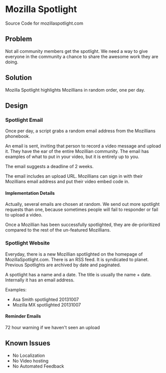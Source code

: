 # Mozilla Spotlight

Source Code for mozillaspotlight.com

## Problem

Not all community members get the spotlight.
We need a way to give everyone in the community a chance to share the awesome work they are doing.

## Solution

Mozilla Spotlight highlights Mozillians in random order, one per day.

## Design

### Spotlight Email

Once per day,
a script grabs a random email address from the Mozillians phonebook.

An email is sent,
inviting that person to record a video message and upload it.
They have the ear of the entire Mozillian community.
The email has examples of what to put in your video,
but it is entirely up to you.

The email suggests a deadline of 2 weeks.

The email includes an upload URL.
Mozillians can sign in with their Mozillians email address and put their video embed code in.

#### Implementation Details

Actually, several emails are chosen at random.
We send out more spotlight requests than one,
because sometimes people will fail to responder or fail to upload a video.

Once a Mozillian has been successfully spotlighted,
they are de-prioritized compared to the rest of the un-featured Mozillians.

### Spotlight Website
Everyday, there is a new Mozillian spotlighted on the homepage of MozillaSpotlight.com.
There is an RSS feed.
It is syndicated to planet.
Previous Spotlights are archived by date and paginated.

A spotlight has a name and a date. The title is usually the name + date. Internally it has an email address.

Examples:
* Asa Smith spotlighted 20131007
* Mozilla MX spotlighted 20131007

#### Reminder Emails
72 hour warning if we haven't seen an upload

## Known Issues

* No Localization
* No Video hosting
* No Automated Feedback